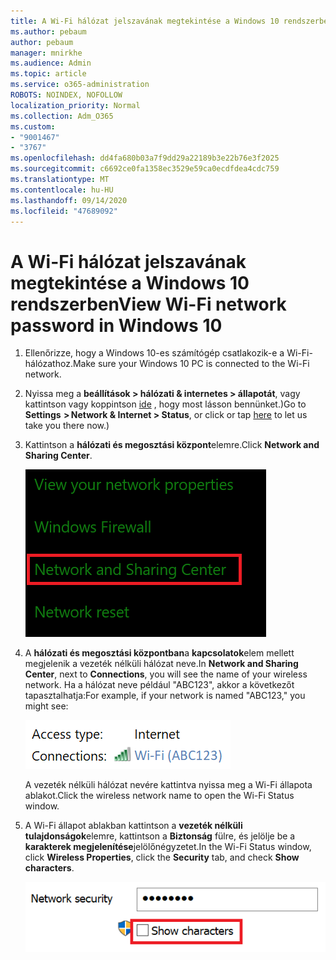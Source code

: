 ```yaml
---
title: A Wi-Fi hálózat jelszavának megtekintése a Windows 10 rendszerben
ms.author: pebaum
author: pebaum
manager: mnirkhe
ms.audience: Admin
ms.topic: article
ms.service: o365-administration
ROBOTS: NOINDEX, NOFOLLOW
localization_priority: Normal
ms.collection: Adm_O365
ms.custom:
- "9001467"
- "3767"
ms.openlocfilehash: dd4fa680b03a7f9dd29a22189b3e22b76e3f2025
ms.sourcegitcommit: c6692ce0fa1358ec3529e59ca0ecdfdea4cdc759
ms.translationtype: MT
ms.contentlocale: hu-HU
ms.lasthandoff: 09/14/2020
ms.locfileid: "47689092"
---
```

# <a name="view-wi-fi-network-password-in-windows-10"></a><span data-ttu-id="769b0-102">A Wi-Fi hálózat jelszavának megtekintése a Windows 10 rendszerben</span><span class="sxs-lookup"><span data-stu-id="769b0-102">View Wi-Fi network password in Windows 10</span></span>

1. <span data-ttu-id="769b0-103">Ellenőrizze, hogy a Windows 10-es számítógép csatlakozik-e a Wi-Fi-hálózathoz.</span><span class="sxs-lookup"><span data-stu-id="769b0-103">Make sure your Windows 10 PC is connected to the Wi-Fi network.</span></span>

2. <span data-ttu-id="769b0-104">Nyissa meg a **beállítások > hálózati & internetes > állapotát**, vagy kattintson vagy koppintson [ide](ms-settings:network?activationSource=GetHelp) , hogy most lásson bennünket.)</span><span class="sxs-lookup"><span data-stu-id="769b0-104">Go to **Settings  > Network & Internet  > Status**, or click or tap [here](ms-settings:network?activationSource=GetHelp) to let us take you there now.)</span></span>

3. <span data-ttu-id="769b0-105">Kattintson a **hálózati és megosztási központ**elemre.</span><span class="sxs-lookup"><span data-stu-id="769b0-105">Click **Network and Sharing Center**.</span></span>

    ![Hálózati és megosztási központ.](media/network-sharing-center.png)

4. <span data-ttu-id="769b0-107">A **hálózati és megosztási központban**a **kapcsolatok**elem mellett megjelenik a vezeték nélküli hálózat neve.</span><span class="sxs-lookup"><span data-stu-id="769b0-107">In **Network and Sharing Center**, next to **Connections**, you will see the name of your wireless network.</span></span> <span data-ttu-id="769b0-108">Ha a hálózat neve például "ABC123", akkor a következőt tapasztalhatja:</span><span class="sxs-lookup"><span data-stu-id="769b0-108">For example, if your network is named "ABC123," you might see:</span></span>

    ![Hálózati kapcsolatok.](media/network-connections.png)

    <span data-ttu-id="769b0-110">A vezeték nélküli hálózat nevére kattintva nyissa meg a Wi-Fi állapota ablakot.</span><span class="sxs-lookup"><span data-stu-id="769b0-110">Click the wireless network name to open the Wi-Fi Status window.</span></span> 

5. <span data-ttu-id="769b0-111">A Wi-Fi állapot ablakban kattintson a **vezeték nélküli tulajdonságok**elemre, kattintson a **Biztonság** fülre, és jelölje be a **karakterek megjelenítése**jelölőnégyzetet.</span><span class="sxs-lookup"><span data-stu-id="769b0-111">In the Wi-Fi Status window, click **Wireless Properties**, click the **Security** tab, and check **Show characters**.</span></span>

    ![A Wi-Fi jelszó karaktereinek megjelenítése.](media/show-password-characters.png)

